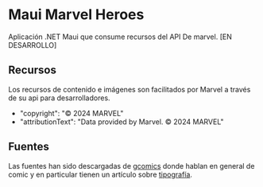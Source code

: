 # Maui Marvel Heroes
Aplicación .NET Maui que consume recursos del API De marvel.
[EN DESARROLLO]

## Recursos
Los recursos de contenido e imágenes son facilitados por Marvel a través de su api para desarrolladores. 
 - "copyright": "© 2024 MARVEL"
 - "attributionText": "Data provided by Marvel. © 2024 MARVEL"

## Fuentes 
Las fuentes han sido descargadas de [gcomics](https://gcomics.online/) donde hablan en general de comic y en particular tienen un artículo sobre [tipografía](https://gcomics.online/blog/fuentes-gratis-para-comics/).

